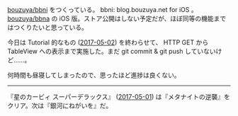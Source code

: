 [bouzuya/bbni][] をつくっている。 bbni: blog.bouzuya.net for iOS 。 [bouzuya/bbna][] の iOS 版。ストア公開はしない予定だが、ほぼ同等の機能まではつくりたいと思っている。

今日は Tutorial 的なもの ([2017-05-02][]) を終わらせて、 HTTP GET から TableView への表示まで実施した。まだ git commit & git push していないけど……。

何時間も昼寝してしまったので、思ったほど進捗は良くない。

-----

『星のカービィ スーパーデラックス』 ([2017-05-01][]) は『メタナイトの逆襲』をクリア。次は『銀河にねがいを』だ。

[2017-05-01]: http://blog.bouzuya.net/2017/05/01/
[2017-05-02]: http://blog.bouzuya.net/2017/05/02/
[bouzuya/bbna]: https://github.com/bouzuya/bbna
[bouzuya/bbni]: https://github.com/bouzuya/bbni
